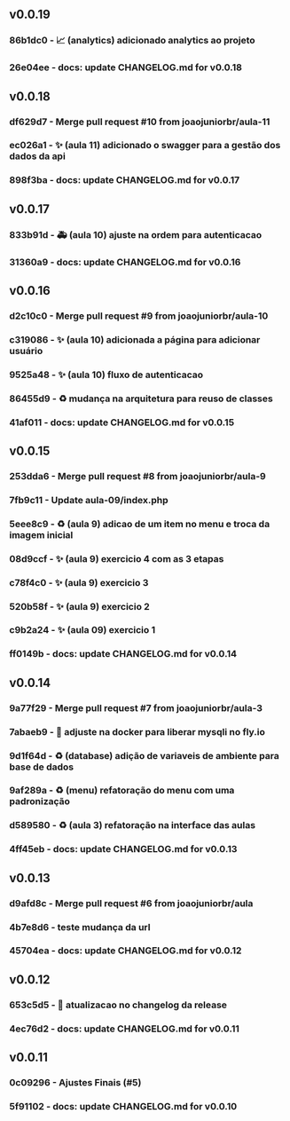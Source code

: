 
## v0.0.19

### 86b1dc0 - :chart_with_upwards_trend: (analytics) adicionado analytics ao projeto

### 26e04ee - docs: update CHANGELOG.md for v0.0.18

## v0.0.18

### df629d7 - Merge pull request #10 from joaojuniorbr/aula-11

### ec026a1 - :sparkles: (aula 11) adicionado o swagger para a gestão dos dados da api

### 898f3ba - docs: update CHANGELOG.md for v0.0.17

## v0.0.17

### 833b91d - :ambulance: (aula 10) ajuste na ordem para autenticacao

### 31360a9 - docs: update CHANGELOG.md for v0.0.16

## v0.0.16

### d2c10c0 - Merge pull request #9 from joaojuniorbr/aula-10

### c319086 - :sparkles: (aula 10) adicionada a página para adicionar usuário

### 9525a48 - :sparkles: (aula 10) fluxo de autenticacao

### 86455d9 - :recycle: mudança na arquitetura para reuso de classes

### 41af011 - docs: update CHANGELOG.md for v0.0.15

## v0.0.15

### 253dda6 - Merge pull request #8 from joaojuniorbr/aula-9

### 7fb9c11 - Update aula-09/index.php

### 5eee8c9 - :recycle: (aula 9) adicao de um item no menu e troca da imagem inicial

### 08d9ccf - :sparkles: (aula 9) exercicio 4 com as 3 etapas

### c78f4c0 - :sparkles: (aula 9) exercicio 3

### 520b58f - :sparkles: (aula 9) exercicio 2

### c9b2a24 - :sparkles: (aula 09) exercicio 1

### ff0149b - docs: update CHANGELOG.md for v0.0.14

## v0.0.14

### 9a77f29 - Merge pull request #7 from joaojuniorbr/aula-3

### 7abaeb9 - :rocket: adjuste na docker para liberar mysqli no fly.io

### 9d1f64d - :recycle: (database) adição de variaveis de ambiente para base de dados

### 9af289a - :recycle: (menu) refatoração do menu com uma padronização

### d589580 - :recycle: (aula 3) refatoração na interface das aulas

### 4ff45eb - docs: update CHANGELOG.md for v0.0.13

## v0.0.13

### d9afd8c - Merge pull request #6 from joaojuniorbr/aula

### 4b7e8d6 - teste mudança da url

### 45704ea - docs: update CHANGELOG.md for v0.0.12

## v0.0.12

### 653c5d5 - :construction_worker: atualizacao no changelog da release

### 4ec76d2 - docs: update CHANGELOG.md for v0.0.11

## v0.0.11

### 0c09296 - Ajustes Finais (#5)

### 5f91102 - docs: update CHANGELOG.md for v0.0.10
